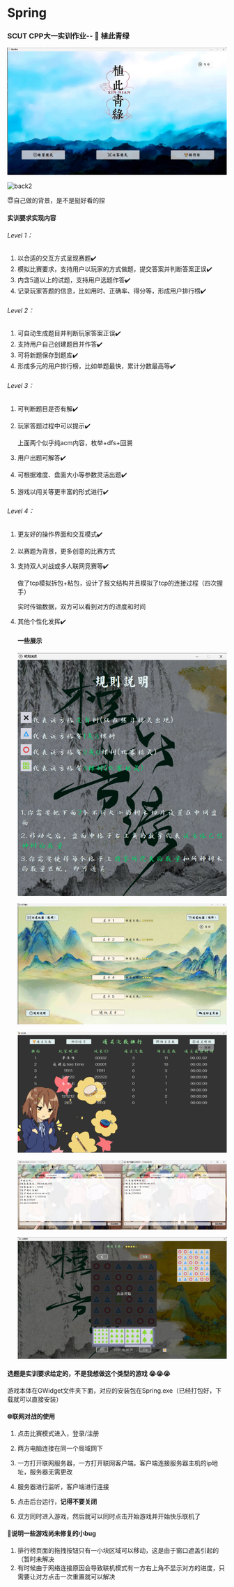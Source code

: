 # Spring

### SCUT CPP大一实训作业-- :deciduous_tree: 植此青绿 

![image-20240616194303977](README.assets/image-20240616194303977.png)

![back2](README.assets/back2.png)

:innocent:自己做的背景，是不是挺好看的捏

#### 实训要求实现内容

###### Level 1：

1. 以合适的交互方式呈现赛题:heavy_check_mark:
2. 模拟比赛要求，支持用户以玩家的方式做题，提交答案并判断答案正误:heavy_check_mark:
3. 内含5道以上的试题，支持用户选题作答:heavy_check_mark:
4. 记录玩家答题的信息，比如用时、正确率、得分等，形成用户排行榜:heavy_check_mark:

###### Level 2：

1. 可自动生成题目并判断玩家答案正误:heavy_check_mark:
2. 支持用户自己创建题目并作答:heavy_check_mark:
3. 可将新题保存到题库:heavy_check_mark:
4. 形成多元的用户排行榜，比如单题最快，累计分数最高等:heavy_check_mark:

###### Level 3：

1. 可判断题目是否有解:heavy_check_mark:

2. 玩家答题过程中可以提示:heavy_check_mark:

   上面两个似乎纯acm内容，枚举+dfs+回溯

3. 用户出题可解答:heavy_check_mark:

4. 可根据难度、盘面大小等参数灵活出题:heavy_check_mark:

5. 游戏以闯关等更丰富的形式进行:heavy_check_mark:

###### Level 4：

1. 更友好的操作界面和交互模式:heavy_check_mark:

2. 以赛题为背景，更多创意的比赛方式

3. 支持双人对战或多人联网竞赛等:heavy_check_mark:

   做了tcp模拟拆包+粘包，设计了报文结构并且模拟了tcp的连接过程（四次握手）

   实时传输数据，双方可以看到对方的进度和时间

4. 其他个性化发挥:heavy_check_mark:

   #### 一些展示

   ![image-20240616200828034](README.assets/image-20240616200828034.png)

   ![image-20240616200311434](README.assets/image-20240616200311434.png)

   ![image-20240616200338270](README.assets/image-20240616200338270.png)

   ![image-20240616200548457](README.assets/image-20240616200548457.png)

   ![image-20240616200617393](README.assets/image-20240616200617393.png)

   

#### 选题是实训要求给定的，不是我想做这个类型的游戏 :sob::sob::sob:

游戏本体在GWidget文件夹下面，对应的安装包在Spring.exe（已经打包好，下载就可以直接安装）

#### :globe_with_meridians:联网对战的使用 

1. 点击比赛模式进入，登录/注册

2. 两方电脑连接在同一个局域网下

3. 一方打开联网服务器，一方打开联网客户端，客户端连接服务器主机的ip地址，服务器无需更改

4. 服务器进行监听，客户端进行连接

5. 点击后台运行，**记得不要关闭**

6. 双方同时进入游戏，然后就可以同时点击开始游戏并开始快乐联机了

   

#### :bug:说明一些游戏尚未修复的小bug

1. 排行榜页面的拖拽按钮只有一小块区域可以移动，这是由于窗口遮盖引起的（暂时未解决
2. 有时候由于网络连接原因会导致联机模式有一方右上角不显示对方的进度，只需要让对方点击一次重置就可以解决
